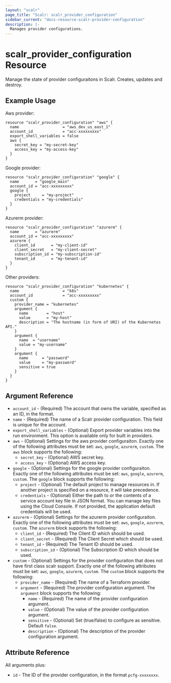 ```yaml
---
layout: "scalr"
page_title: "Scalr: scalr_provider_configuration"
sidebar_current: "docs-resource-scalr-provider-configuration"
description: |-
  Manages provider configurations.
---
```


# scalr_provider_configuration Resource

Manage the state of provider configuraitons in Scalr. Creates, updates and destroy.

## Example Usage

Aws provider:

```hcl
resource "scalr_provider_configuration" "aws" {
  name                   = "aws_dev_us_east_1"
  account_id             = "acc-xxxxxxxxx"
  export_shell_variables = false
  aws {
    secret_key = "my-secret-key"
    access_key = "my-access-key"
  }
}
```

Google provider:

```hcl
resource "scalr_provider_configuration" "google" {
  name       = "google_main"
  account_id = "acc-xxxxxxxxx"
  google {
    project     = "my-project"
    credentials = "my-credentials"
  }
}
```

Azurerm provider:

```hcl
resource "scalr_provider_configuration" "azurerm" {
  name       = "azurerm"
  account_id = "acc-xxxxxxxxx"
  azurerm {
    client_id       = "my-client-id"
    client_secret   = "my-client-secret"
    subscription_id = "my-subscription-id"
    tenant_id       = "my-tenant-id"
  }
}
```

Other providers:

```hcl
resource "scalr_provider_configuration" "kubernetes" {
  name                   = "k8s"
  account_id             = "acc-xxxxxxxxx"
  custom {
    provider_name = "kubernetes"
    argument {
      name        = "host"
      value       = "my-host"
      description = "The hostname (in form of URI) of the Kubernetes API."
    }
    argument {
      name  = "username"
      value = "my-username"
    }
    argument {
      name      = "password"
      value     = "my-password"
      sensitive = true
    }
  }
}
```

## Argument Reference

* `account_id` - (Required) The account that owns the variable, specified as an ID, in the format.
* `name` - (Required) The name of a Scalr provider configuration. This field is unique for the account.
* `export_shell_variables` - (Optional) Export provider variables into the run environment. This option is available only for built in providers.
* `aws` - (Optional) Settings for the aws provider configuraiton. Exactly one of the following attributes must be set: `aws`, `google`, `azurerm`, `custom`.
   The `aws` block supports the following:
  * `secret_key` - (Optional) AWS secret key. 
  * `access_key` - (Optional) AWS access key.
* `google` - (Optional) Settings for the google provider configuraiton. Exactly one of the following attributes must be set: `aws`, `google`, `azurerm`, `custom`.
   The `google` block supports the following:
  * `project` - (Optional) The default project to manage resources in. If another project is specified on a resource, it will take precedence.
  * `credentials` - (Optional) Either the path to or the contents of a service account key file in JSON format. You can manage key files using the Cloud Console. If not provided, the application default credentials will be used.
* `azurerm` - (Optional) Settings for the azurerm provider configuraiton. Exactly one of the following attributes must be set: `aws`, `google`, `azurerm`, `custom`.
   The `azurerm` block supports the following:
  * `client_id` - (Required) The Client ID which should be used.
  * `client_secret` - (Required) The Client Secret which should be used.
  * `tenant_id` - (Required) The Tenant ID should be used.
  * `subscription_id` - (Optional) The Subscription ID which should be used.
* `custom` - (Optional) Settings for the provider configuraiton that does not have first class scalr support. Exactly one of the following attributes must be set: `aws`, `google`, `azurerm`, `custom`.
   The `custom` block supports the following:
  * `provider_name` - (Required) The name of a Terraform provider.
  * `argument` - (Required) The provider configuration argument.
     The `argument` block supports the following:
    * `name` - (Required) The name of the provider configuration argument. 
    * `value` - (Optional) The value of the provider configuration argument.
    * `sensitive` - (Optional) Set (true/false) to configure as sensitive. Default `false`.
    * `description` - (Optional) The description of the provider configuration argument.


## Attribute Reference

All arguments plus:

* `id` - The ID of the provider configuration, in the format `pcfg-xxxxxxxx`.

